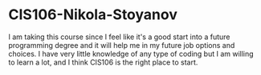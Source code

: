 # CIS106-Nikola-Stoyanov
I am taking this course since I feel like it's a good start into a future programming degree and it will help me in my future job options and choices. I have very little knowledge of any type of coding but I am willing to learn a lot, and I think CIS106 is the right place to start. 
